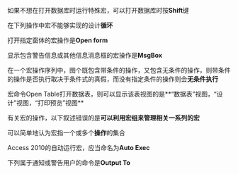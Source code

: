 如果不想在打开数据库时运行特殊宏，可以打开数据库时按**Shift**键

在下列操作中宏不能够实现的设计**循环**

打开指定窗体的宏操作是**Open form**

显示包含警告信息或其他信息消息框的宏操作是**MsgBox**

在一个宏操作序列中，图个既包含带条件的操作，又包含无条件的操作，则带条件的操作是否执行取决于条件式的真假，而没有指定条件的操作则会**无条件执行**

宏命令Open Table打开数据表，则可以显示该表视图的是**“数据表”视图，“设计”视图，“打印预览”视图**

有关宏的操作，以下叙述错误的是**可以利用宏组来管理相关一系列的宏**

可以简单地认为宏指一个或多个**操作**的集合

Access 2010的自动运行宏，应当命名为**Auto Exec**

下列属于通知或警告用户的命令是**Output To**
